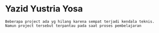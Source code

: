 # Yazid Yustria Yosa 

```
Beberapa project ada yg hilang karena sempat terjadi kendala teknis. Namun project tersebut terpantau pada saat proses pembelajaran
```
